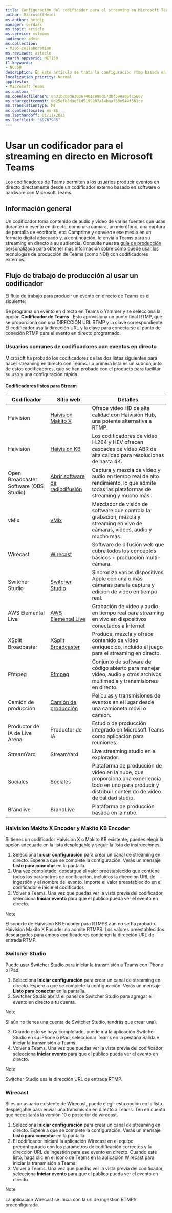 ```yaml
---
title: Configuración del codificador para el streaming en Microsoft Teams
author: MicrosoftHeidi
ms.author: heidip
manager: serdars
ms.topic: article
ms.service: msteams
audience: admin
ms.collection:
- M365-collaboration
ms.reviewer: asteele
search.appverid: MET150
f1.keywords:
- NOCSH
description: En este artículo se trata la configuración rtmp basada en codificadores para eventos de streaming de Microsoft Teams.
localization_priority: Normal
appliesto:
- Microsoft Teams
ms.custom: ''
ms.openlocfilehash: 8a31b8b0de30367401c998d17dbf59ea06fc5687
ms.sourcegitcommit: 0d25efb3dae31d5199807a14baaf30e944f561ce
ms.translationtype: MT
ms.contentlocale: es-ES
ms.lasthandoff: 01/11/2023
ms.locfileid: "69767985"
---
```

# <a name="using-an-encoder-for-live-streaming-in-microsoft-teams"></a>Usar un codificador para el streaming en directo en Microsoft Teams

Los codificadores de Teams permiten a los usuarios producir eventos en directo directamente desde un codificador externo basado en software o hardware con Microsoft Teams.

## <a name="overview"></a>Información general

Un codificador toma contenido de audio y vídeo de varias fuentes que usas durante un evento en directo, como una cámara, un micrófono, una captura de pantalla de escritorio, etc. Comprime y convierte ese medio en un formato digital adecuado y, a continuación, lo envía a Teams para su streaming en directo a su audiencia. Consulte nuestra [guía de producción personalizada](https://aka.ms/CustomProductionVEP) para obtener más información sobre cómo puede usar las tecnologías de producción de Teams (como NDI) con codificadores externos.

## <a name="production-workflow-when-using-an-encoder"></a>Flujo de trabajo de producción al usar un codificador

El flujo de trabajo para producir un evento en directo de Teams es el siguiente:

Se programa un evento en directo en Teams o Yammer y se selecciona la opción **Codificador de Teams** . Esto aprovisiona un punto final RTMP, que se proporciona con una DIRECCIÓN URL RTMP y la clave correspondiente. El codificador usa la dirección URL y la clave para conectarse al punto de conexión RTMP para el evento en directo programado.

### <a name="common-encoders-user-with-live-events"></a>Usuarios comunes de codificadores con eventos en directo

Microsoft ha probado los codificadores de las dos listas siguientes para hacer streaming en directo con Teams. La primera lista es un subconjunto de estos codificadores, que se han probado con el producto para facilitar su uso y una configuración rápida.

#### <a name="stream-ready-encoders"></a>Codificadores listos para Stream

|Codificador                                |Sitio web  |Detalles  |
|---------------------------------------|---------|---------|
|Haivision                              |[Haivision Makito X](https://www.haivision.com/microsoft/stream) |Ofrece vídeo HD de alta calidad con Haivision Hub, una potente alternativa a RTMP. |
|Haivision                              |[Haivision KB](https://www.haivision.com/microsoft/stream) |Los codificadores de vídeo H.264 y HEV ofrecen cascadas de vídeo ABR de alta calidad para resoluciones de hasta 4K. |
|Open Broadcaster Software (OBS Studio) |[Abrir software de radiodifusión](https://obsproject.com/) |Captura y mezcla de vídeo y audio en tiempo real de alto rendimiento, lo que admite todas las plataformas de streaming y mucho más. |
|vMix                                   |[vMix](https://www.vmix.com/) |Mezclador de visión de software que controla la grabación, mezcla y streaming en vivo de cámaras, vídeos, audio y mucho más. |
|Wirecast                               |[Wirecast](https://www.telestream.net/wirecast) |Software de difusión web que cubre todos los conceptos básicos + producción multi-cámara. |
|Switcher Studio                        |[Switcher Studio](https://www.switcherstudio.com/microsoft-stream) |Sincroniza varios dispositivos Apple con una o más cámaras para la captura y edición de vídeo en tiempo real. |
|AWS Elemental Live                     |[AWS Elemental Live](https://www.elemental.com/products/aws-elemental-appliances-software/#elemental-live) |Grabación de vídeo y audio en tiempo real para streaming en vivo en dispositivos conectados a Internet |
|XSplit Broadcaster                     |[XSplit Broadcaster](https://www.xsplit.com/) |Produce, mezcla y ofrece contenido de vídeo enriquecido, incluido el juego para el streaming en directo. |
|Ffmpeg                                 |[Ffmpeg](https://ffmpeg.org/) |Conjunto de software de código abierto para manejar vídeo, audio y otros archivos multimedia y transmisiones en directo. |
|Camión de producción          |[Camión de producción](https://www.blueframetech.com/productiontruck) |Películas y transmisiones de eventos en el lugar desde una camioneta móvil o camión. |
|Productor de IA de Live Arena                 |Productor de IA |Estudio de producción integrado en Microsoft Teams como aplicación para reuniones.|
|StreamYard                             |StreamYard |Live streaming studio en el explorador.|
|Sociales                              |Sociales |Plataforma de producción de vídeo en la nube, que proporciona una experiencia todo en uno para producir y distribuir contenido de vídeo de calidad studio.|
|Brandlive                              |BrandLive |Plataforma de producción basada en la nube.|

### <a name="haivision-makito-x-encoder-and-makito-kb-encoder"></a>Haivision Makito X Encoder y Makito KB Encoder

Si tienes un codificador Haivision X o Makito KB existente, puedes elegir la opción adecuada en la lista desplegable y seguir la lista de instrucciones.

1. Selecciona **Iniciar configuración** para crear un canal de streaming en directo. Espere a que se complete la configuración. Verás un mensaje **Listo para conectar** en la pantalla.
1. Una vez completado, descargue el valor preestablecido que contiene todos los parámetros de codificación, incluidos la dirección URL de ingestión y el nombre del evento. Importe el valor preestablecido en el codificador e inicie el codificador.
1. Volver a Teams. Una vez que puedas ver la vista previa del codificador, selecciona **Iniciar evento** para que el público pueda ver el evento en directo.

> [!NOTE]
> El soporte de Haivision KB Encoder para RTMPS aún no se ha probado. Haivision Makito X Encoder no admite RTMPS. Los valores preestablecidos descargados para ambos codificadores contienen la dirección URL de entrada RTMP.

### <a name="switcher-studio"></a>Switcher Studio

Puede usar Switcher Studio para iniciar la transmisión a Teams con iPhone o iPad.

1. Selecciona **Iniciar configuración** para crear un canal de streaming en directo. Espere a que se complete la configuración. Verás un mensaje **Listo para conectar** en la pantalla.
2. Switcher Studio abrirá el panel de Switcher Studio para agregar el evento en directo a tu cuenta.

> [!NOTE]
> Si aún no tienes una cuenta de Switcher Studio, tendrás que crear una).

3. Cuando esto se haya completado, puede ir a la aplicación Switcher Studio en su iPhone o iPad, seleccionar Teams en la pestaña Salida e iniciar la transmisión a Teams.
4. Volver a Teams. Una vez que puedas ver la vista previa del codificador, selecciona **Iniciar evento** para que el público pueda ver el evento en directo.

> [!NOTE]
> Switcher Studio usa la dirección URL de entrada RTMP.

### <a name="wirecast"></a>Wirecast

Si es un usuario existente de Wirecast, puede elegir esta opción en la lista desplegable para enviar una transmisión en directo a Teams. Ten en cuenta que necesitarás la versión 10 o posterior de wirecast.

1. Selecciona **Iniciar configuración** para crear un canal de streaming en directo. Espere a que se complete la configuración. Verás un mensaje **Listo para conectar** en la pantalla.
1. El codificador iniciará la aplicación Wirecast en el equipo preconfigurado con los parámetros de codificación correctos y la dirección URL de ingestión para ese evento en directo. Cuando esté listo, haga clic en el icono de Teams en la aplicación Wirecast para iniciar la transmisión a Teams.
1. Volver a Teams. Una vez que puedas ver la vista previa del codificador, selecciona **Iniciar evento** para que el público pueda ver el evento en directo.

> [!NOTE]
> La aplicación Wirecast se inicia con la url de ingestión RTMPS preconfigurada.
